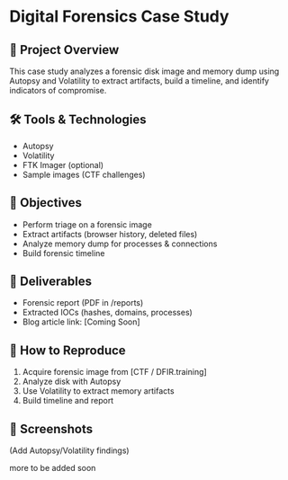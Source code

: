 # Digital Forensics Case Study

## 📌 Project Overview
This case study analyzes a forensic disk image and memory dump using Autopsy and Volatility to extract artifacts, build a timeline, and identify indicators of compromise.

## 🛠️ Tools & Technologies
- Autopsy
- Volatility
- FTK Imager (optional)
- Sample images (CTF challenges)

## 🎯 Objectives
- Perform triage on a forensic image
- Extract artifacts (browser history, deleted files)
- Analyze memory dump for processes & connections
- Build forensic timeline

## 📝 Deliverables
- Forensic report (PDF in /reports)
- Extracted IOCs (hashes, domains, processes)
- Blog article link: [Coming Soon]

## 🚀 How to Reproduce
1. Acquire forensic image from [CTF / DFIR.training]  
2. Analyze disk with Autopsy  
3. Use Volatility to extract memory artifacts  
4. Build timeline and report  

## 📸 Screenshots
(Add Autopsy/Volatility findings)

more to be added soon
